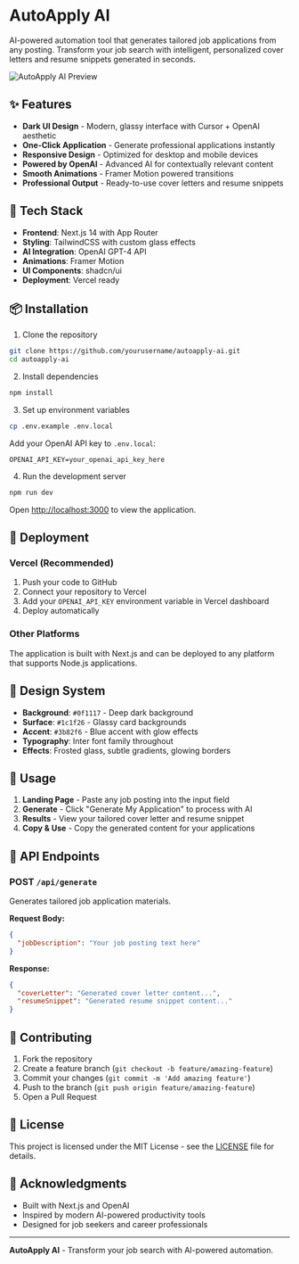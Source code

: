 # AutoApply AI

AI-powered automation tool that generates tailored job applications from any posting. Transform your job search with intelligent, personalized cover letters and resume snippets generated in seconds.

![AutoApply AI Preview](public/preview.png)

## ✨ Features

- **Dark UI Design** - Modern, glassy interface with Cursor + OpenAI aesthetic
- **One-Click Application** - Generate professional applications instantly
- **Responsive Design** - Optimized for desktop and mobile devices
- **Powered by OpenAI** - Advanced AI for contextually relevant content
- **Smooth Animations** - Framer Motion powered transitions
- **Professional Output** - Ready-to-use cover letters and resume snippets

## 🚀 Tech Stack

- **Frontend**: Next.js 14 with App Router
- **Styling**: TailwindCSS with custom glass effects
- **AI Integration**: OpenAI GPT-4 API
- **Animations**: Framer Motion
- **UI Components**: shadcn/ui
- **Deployment**: Vercel ready

## 📦 Installation

1. Clone the repository

```bash
git clone https://github.com/yourusername/autoapply-ai.git
cd autoapply-ai
```

2. Install dependencies

```bash
npm install
```

3. Set up environment variables

```bash
cp .env.example .env.local
```

Add your OpenAI API key to `.env.local`:

```
OPENAI_API_KEY=your_openai_api_key_here
```

4. Run the development server

```bash
npm run dev
```

Open [http://localhost:3000](http://localhost:3000) to view the application.

## 🚀 Deployment

### Vercel (Recommended)

1. Push your code to GitHub
2. Connect your repository to Vercel
3. Add your `OPENAI_API_KEY` environment variable in Vercel dashboard
4. Deploy automatically

### Other Platforms

The application is built with Next.js and can be deployed to any platform that supports Node.js applications.

## 🎨 Design System

- **Background**: `#0f1117` - Deep dark background
- **Surface**: `#1c1f26` - Glassy card backgrounds
- **Accent**: `#3b82f6` - Blue accent with glow effects
- **Typography**: Inter font family throughout
- **Effects**: Frosted glass, subtle gradients, glowing borders

## 📱 Usage

1. **Landing Page** - Paste any job posting into the input field
2. **Generate** - Click "Generate My Application" to process with AI
3. **Results** - View your tailored cover letter and resume snippet
4. **Copy & Use** - Copy the generated content for your applications

## 🔧 API Endpoints

### POST `/api/generate`

Generates tailored job application materials.

**Request Body:**

```json
{
  "jobDescription": "Your job posting text here"
}
```

**Response:**

```json
{
  "coverLetter": "Generated cover letter content...",
  "resumeSnippet": "Generated resume snippet content..."
}
```

## 🤝 Contributing

1. Fork the repository
2. Create a feature branch (`git checkout -b feature/amazing-feature`)
3. Commit your changes (`git commit -m 'Add amazing feature'`)
4. Push to the branch (`git push origin feature/amazing-feature`)
5. Open a Pull Request

## 📄 License

This project is licensed under the MIT License - see the [LICENSE](LICENSE) file for details.

## 🙏 Acknowledgments

- Built with Next.js and OpenAI
- Inspired by modern AI-powered productivity tools
- Designed for job seekers and career professionals

---

**AutoApply AI** - Transform your job search with AI-powered automation.
